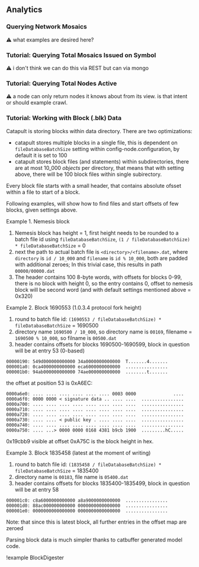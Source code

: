 ## Analytics

### Querying Network Mosaics

:warning: what examples are desired here?

### Tutorial: Querying Total Mosaics Issued on Symbol

:warning: i don't think we can do this via REST but can via mongo

### Tutorial: Querying Total Nodes Active

:warning: a node can only return nodes it knows about from its view. is that intent or should example crawl.

### Tutorial: Working with Block (.blk) Data

Catapult is storing blocks within data directory. There are two optimizations:
 * catapult stores multiple blocks in a single file, this is dependent on `fileDatabaseBatchSize` setting within config-node.configuration, by default it is set to 100
 * catapult stores block files (and statements) within subdirectories, there are at most 10_000 _objects_ per directory, that means that with setting above, there will be 100 block files within single subirectory.

Every block file starts with a small header, that contains absolute ofsset within a file to start of a block.

Following examples, will show how to find files and start offsets of few blocks, given settings above.

Example 1. Nemesis block

 1. Nemesis block has height = 1, first height needs to be rounded to a batch file id using `fileDatabaseBatchSize`, `(1 / fileDatabaseBatchSize) * fileDatabaseBatchSize` = 0
 2. next the path to actual batch file is `<directory>/<filename>.dat`, where `directory` is `id / 10_000` and `filename` is `id % 10_000`, both are padded with additional zeroes;
In this trivial case, this results in path `00000/00000.dat`
 3. The header contains 100 8-byte words, with offsets for blocks 0-99, there is no block with height 0, so the entry contains 0, offset to nemesis block will be second word
 (and with default settings mentioned above = 0x320)

Example 2. Block 1690553 (1.0.3.4 protocol fork height)
 1. round to batch file id: `(1690553 / fileDatabaseBatchSize) * fileDatabaseBatchSize` = 1690500
 2. directory name `1690500 / 10_000`, so directory name is `00169`, filename = `1690500 % 10_000`, so filname is `00500.dat`
 3. header contains offsets for blocks 1690500-1690599, block in question will be at entry 53 (0-based)
```
00000190: 549d000000000000 34a0000000000000  T.......4.......
000001a0: 0ca4000000000000 eca6000000000000  ................
000001b0: 94ab000000000000 74ae000000000000  ........t.......
```
the offset at position 53 is 0xA6EC:
```
0000a6e0: .... .... .... .... .... .... 0003 0000              ....
0000a6f0: 0000 0000 < signature data .. .... ....  ................
0000a700: .... .... .... .... .... .... .... ....  ................
0000a710: .... .... .... .... .... .... .... ....  ................
0000a720: .... .... .... .... .... .... .... ....  ................
0000a730: .... .... < public key . .... .... ....  ................
0000a740: .... .... .... .... .... .... .... ....  ................
0000a750: .... ...> 0000 0000 0168 4381 b9cb 1900  .........hC.....
```

0x19cbb9 visible at offset 0xA75C is the block height in hex.

Example 3. Block 1835458 (latest at the moment of writing)
 1. round to batch file id: `(1835458 / fileDatabaseBatchSize) * fileDatabaseBatchSize` = 1835400
 2. directory name is `00183`, file name is `05400.dat`
 3. header contains offsets for blocks 1835400-1835499, block in question will be at entry 58
```
000001c0: c8a6000000000000 a8a9000000000000  ................
000001d0: 88ac000000000000 0000000000000000  ................
000001e0: 0000000000000000 0000000000000000  ................
```

Note: that since this is latest block, all further entries in the offset map are zeroed

Parsing block data is much simpler thanks to catbuffer generated model code.

!example BlockDigester
